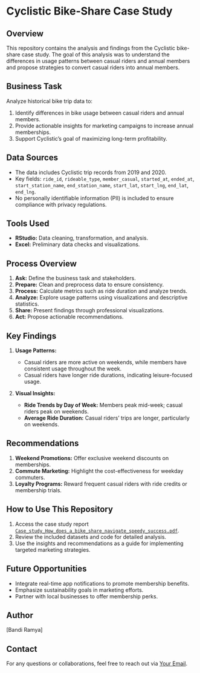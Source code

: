 # Cyclistic Bike-Share Case Study  

## **Overview**  
This repository contains the analysis and findings from the Cyclistic bike-share case study. The goal of this analysis was to understand the differences in usage patterns between casual riders and annual members and propose strategies to convert casual riders into annual members.  

## **Business Task**  
Analyze historical bike trip data to:  
1. Identify differences in bike usage between casual riders and annual members.  
2. Provide actionable insights for marketing campaigns to increase annual memberships.  
3. Support Cyclistic’s goal of maximizing long-term profitability.  

## **Data Sources**  
- The data includes Cyclistic trip records from 2019 and 2020.  
- Key fields: `ride_id`, `rideable_type`, `member_casual`, `started_at`, `ended_at`, `start_station_name`, `end_station_name`, `start_lat`, `start_lng`, `end_lat`, `end_lng`.  
- No personally identifiable information (PII) is included to ensure compliance with privacy regulations.  

## **Tools Used**  
- **RStudio:** Data cleaning, transformation, and analysis.  
- **Excel:** Preliminary data checks and visualizations.  

## **Process Overview**  
1. **Ask:** Define the business task and stakeholders.  
2. **Prepare:** Clean and preprocess data to ensure consistency.  
3. **Process:** Calculate metrics such as ride duration and analyze trends.  
4. **Analyze:** Explore usage patterns using visualizations and descriptive statistics.  
5. **Share:** Present findings through professional visualizations.  
6. **Act:** Propose actionable recommendations.  

## **Key Findings**  
1. **Usage Patterns:**  
   - Casual riders are more active on weekends, while members have consistent usage throughout the week.  
   - Casual riders have longer ride durations, indicating leisure-focused usage.  

2. **Visual Insights:**  
   - **Ride Trends by Day of Week:** Members peak mid-week; casual riders peak on weekends.  
   - **Average Ride Duration:** Casual riders’ trips are longer, particularly on weekends.  

## **Recommendations**  
1. **Weekend Promotions:** Offer exclusive weekend discounts on memberships.  
2. **Commute Marketing:** Highlight the cost-effectiveness for weekday commuters.  
3. **Loyalty Programs:** Reward frequent casual riders with ride credits or membership trials.  

## **How to Use This Repository**  
1. Access the case study report [`Case_study_How_does_a_bike_share_navigate_speedy_success.pdf`](https://drive.google.com/file/d/1jsgxSWd76l0pxO9z7ga2kJxjsqnNlRuB/view?usp=sharing).  
2. Review the included datasets and code for detailed analysis.  
3. Use the insights and recommendations as a guide for implementing targeted marketing strategies.  

## **Future Opportunities**  
- Integrate real-time app notifications to promote membership benefits.  
- Emphasize sustainability goals in marketing efforts.  
- Partner with local businesses to offer membership perks.  

## **Author**  
[Bandi Ramya]    

## **Contact**  
For any questions or collaborations, feel free to reach out via [Your Email](bandiramya18@gmail.com).  

